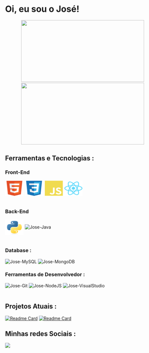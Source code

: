 # Oi, eu sou o José!

<div align="center">
  <img height="200em" width="400em" src="https://github-readme-stats.vercel.app/api?username=JoseFreires&show_icons=true&theme=tokyonight&include_all_commits=true&count_private=true&rank_icon=github"/>
  <img height="200em" width="400em" src="https://github-readme-stats.vercel.app/api/top-langs/?username=JoseFreires&layout=compact&langs_count=7&theme=tokyonight"/>
</div>

   
## Ferramentas e Tecnologias :
  ### Front-End
  <div>
    <img align="center" alt="Jose-HTML"height="50" width="60" src="https://raw.githubusercontent.com/devicons/devicon/master/icons/html5/html5-original.svg">
    <img align="center" alt="Jose-CSS" height="50" width="60" src="https://raw.githubusercontent.com/devicons/devicon/master/icons/css3/css3-original.svg">
    <img align="center" alt="Jose-Js" height="50" width="60" src="https://raw.githubusercontent.com/devicons/devicon/master/icons/javascript/javascript-plain.svg">
    <img align="center" alt="Jose-React" height="50" width="60" src="https://raw.githubusercontent.com/devicons/devicon/master/icons/react/react-original.svg">
  </div>
  <br>
  
  ### Back-End
  <div>
    <img align="center" alt="Jose-Python" height="50" width="60" src="https://raw.githubusercontent.com/devicons/devicon/master/icons/python/python-original.svg">
    <img align="center" alt="Jose-Java" height="50" width="60" src="https://cdn.jsdelivr.net/gh/devicons/devicon/icons/java/java-original.svg" />
  </div> 
  <br>
  
  ### Database :
  <div>
    <img align="center" alt="Jose-MySQL" height="50" width="60" src="https://cdn.jsdelivr.net/gh/devicons/devicon/icons/mysql/mysql-original.svg" />
    <img align="center" alt="Jose-MongoDB" height="50" width="60" src="https://cdn.jsdelivr.net/gh/devicons/devicon/icons/mongodb/mongodb-plain-wordmark.svg" />
  </div>
  
  ### Ferramentas de Desenvolvedor :
  <div>
  <img align="center" alt="Jose-Git" height="50" width="60" src="https://cdn.jsdelivr.net/gh/devicons/devicon/icons/git/git-original.svg" />
  <img align="center" alt="Jose-NodeJS" height="50" width="60" src="https://cdn.jsdelivr.net/gh/devicons/devicon/icons/nodejs/nodejs-original.svg" />
  <img align="center" alt="Jose-VisualStudio" height="50" width="60" src="https://cdn.jsdelivr.net/gh/devicons/devicon/icons/visualstudio/visualstudio-plain.svg" />
          
  </div>
  <br>


## Projetos Atuais :

[![Readme Card](https://github-readme-stats.vercel.app/api/pin/?username=JoseFreires&repo=Xadrez-java&theme=tokyonight)](https://github.com/JoseFreires/Xadrez-Java)
[![Readme Card](https://github-readme-stats.vercel.app/api/pin/?username=JoseFreires&repo=Curso_JavaUdemy&theme=tokyonight)](https://github.com/JoseFreires/Curso_JavaUdemy)
<br>
 
##  Minhas redes Sociais :
  <div> 
  <a href="https://www.linkedin.com/in/jos%C3%A9-guilherme-silva-freires-27b778227/" target="_blank"><img src="https://img.shields.io/badge/-LinkedIn-%230077B5?style=for-the-badge&logo=linkedin&logoColor=white" target="_blank"></a> 

</div>




